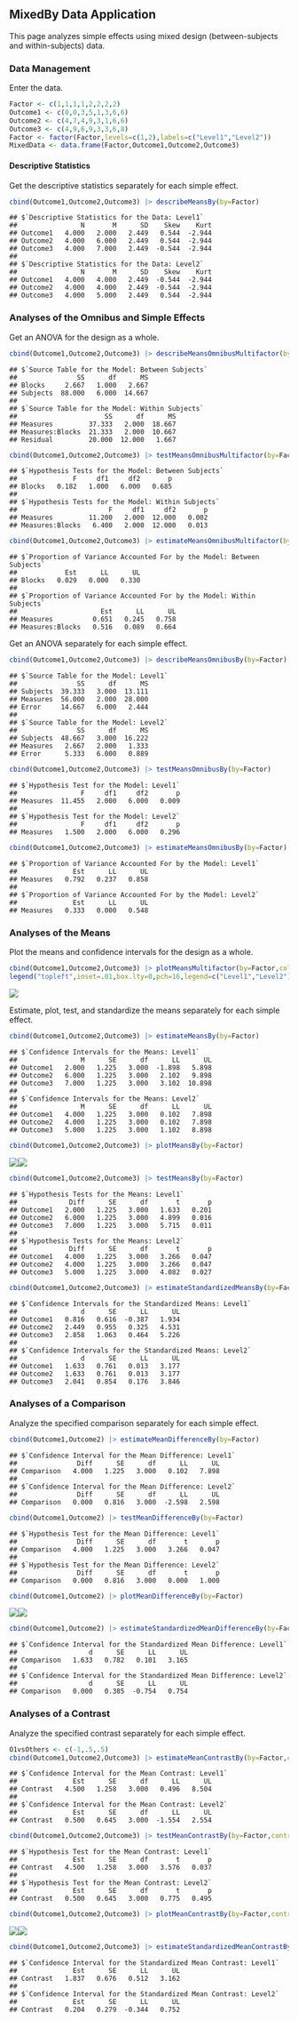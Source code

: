 ## MixedBy Data Application

This page analyzes simple effects using mixed design (between-subjects and within-subjects) data.

### Data Management

Enter the data.

```r
Factor <- c(1,1,1,1,2,2,2,2)
Outcome1 <- c(0,0,3,5,1,3,6,6)
Outcome2 <- c(4,7,4,9,3,1,6,6)
Outcome3 <- c(4,9,6,9,3,3,6,8)
Factor <- factor(Factor,levels=c(1,2),labels=c("Level1","Level2"))
MixedData <- data.frame(Factor,Outcome1,Outcome2,Outcome3)
```

#### Descriptive Statistics

Get the descriptive statistics separately for each simple effect.

```r
cbind(Outcome1,Outcome2,Outcome3) |> describeMeansBy(by=Factor)
```

```
## $`Descriptive Statistics for the Data: Level1`
##                N       M      SD    Skew    Kurt
## Outcome1   4.000   2.000   2.449   0.544  -2.944
## Outcome2   4.000   6.000   2.449   0.544  -2.944
## Outcome3   4.000   7.000   2.449  -0.544  -2.944
## 
## $`Descriptive Statistics for the Data: Level2`
##                N       M      SD    Skew    Kurt
## Outcome1   4.000   4.000   2.449  -0.544  -2.944
## Outcome2   4.000   4.000   2.449  -0.544  -2.944
## Outcome3   4.000   5.000   2.449   0.544  -2.944
```

### Analyses of the Omnibus and Simple Effects

Get an ANOVA for the design as a whole.

```r
cbind(Outcome1,Outcome2,Outcome3) |> describeMeansOmnibusMultifactor(by=Factor)
```

```
## $`Source Table for the Model: Between Subjects`
##               SS      df      MS
## Blocks     2.667   1.000   2.667
## Subjects  88.000   6.000  14.667
## 
## $`Source Table for the Model: Within Subjects`
##                      SS      df      MS
## Measures         37.333   2.000  18.667
## Measures:Blocks  21.333   2.000  10.667
## Residual         20.000  12.000   1.667
```

```r
cbind(Outcome1,Outcome2,Outcome3) |> testMeansOmnibusMultifactor(by=Factor)
```

```
## $`Hypothesis Tests for the Model: Between Subjects`
##              F     df1     df2       p
## Blocks   0.182   1.000   6.000   0.685
## 
## $`Hypothesis Tests for the Model: Within Subjects`
##                       F     df1     df2       p
## Measures         11.200   2.000  12.000   0.002
## Measures:Blocks   6.400   2.000  12.000   0.013
```

```r
cbind(Outcome1,Outcome2,Outcome3) |> estimateMeansOmnibusMultifactor(by=Factor)
```

```
## $`Proportion of Variance Accounted For by the Model: Between Subjects`
##            Est      LL      UL
## Blocks   0.029   0.000   0.330
## 
## $`Proportion of Variance Accounted For by the Model: Within Subjects`
##                     Est      LL      UL
## Measures          0.651   0.245   0.758
## Measures:Blocks   0.516   0.089   0.664
```

Get an ANOVA separately for each simple effect.

```r
cbind(Outcome1,Outcome2,Outcome3) |> describeMeansOmnibusBy(by=Factor)
```

```
## $`Source Table for the Model: Level1`
##               SS      df      MS
## Subjects  39.333   3.000  13.111
## Measures  56.000   2.000  28.000
## Error     14.667   6.000   2.444
## 
## $`Source Table for the Model: Level2`
##               SS      df      MS
## Subjects  48.667   3.000  16.222
## Measures   2.667   2.000   1.333
## Error      5.333   6.000   0.889
```

```r
cbind(Outcome1,Outcome2,Outcome3) |> testMeansOmnibusBy(by=Factor)
```

```
## $`Hypothesis Test for the Model: Level1`
##                F     df1     df2       p
## Measures  11.455   2.000   6.000   0.009
## 
## $`Hypothesis Test for the Model: Level2`
##                F     df1     df2       p
## Measures   1.500   2.000   6.000   0.296
```

```r
cbind(Outcome1,Outcome2,Outcome3) |> estimateMeansOmnibusBy(by=Factor)
```

```
## $`Proportion of Variance Accounted For by the Model: Level1`
##              Est      LL      UL
## Measures   0.792   0.237   0.858
## 
## $`Proportion of Variance Accounted For by the Model: Level2`
##              Est      LL      UL
## Measures   0.333   0.000   0.548
```

### Analyses of the Means

Plot the means and confidence intervals for the design as a whole.

```r
cbind(Outcome1,Outcome2,Outcome3) |> plotMeansMultifactor(by=Factor,col=c("black","gray60"))
legend("topleft",inset=.01,box.lty=0,pch=16,legend=c("Level1","Level2"),col=c("black","gray60"))
```

![](figures/MixedBy-Multifactor-1.png)<!-- -->

Estimate, plot, test, and standardize the means separately for each simple effect.

```r
cbind(Outcome1,Outcome2,Outcome3) |> estimateMeansBy(by=Factor)
```

```
## $`Confidence Intervals for the Means: Level1`
##                M      SE      df      LL      UL
## Outcome1   2.000   1.225   3.000  -1.898   5.898
## Outcome2   6.000   1.225   3.000   2.102   9.898
## Outcome3   7.000   1.225   3.000   3.102  10.898
## 
## $`Confidence Intervals for the Means: Level2`
##                M      SE      df      LL      UL
## Outcome1   4.000   1.225   3.000   0.102   7.898
## Outcome2   4.000   1.225   3.000   0.102   7.898
## Outcome3   5.000   1.225   3.000   1.102   8.898
```

```r
cbind(Outcome1,Outcome2,Outcome3) |> plotMeansBy(by=Factor)
```

![](figures/MixedBy-Means-1.png)<!-- -->![](figures/MixedBy-Means-2.png)<!-- -->

```r
cbind(Outcome1,Outcome2,Outcome3) |> testMeansBy(by=Factor)
```

```
## $`Hypothesis Tests for the Means: Level1`
##             Diff      SE      df       t       p
## Outcome1   2.000   1.225   3.000   1.633   0.201
## Outcome2   6.000   1.225   3.000   4.899   0.016
## Outcome3   7.000   1.225   3.000   5.715   0.011
## 
## $`Hypothesis Tests for the Means: Level2`
##             Diff      SE      df       t       p
## Outcome1   4.000   1.225   3.000   3.266   0.047
## Outcome2   4.000   1.225   3.000   3.266   0.047
## Outcome3   5.000   1.225   3.000   4.082   0.027
```

```r
cbind(Outcome1,Outcome2,Outcome3) |> estimateStandardizedMeansBy(by=Factor)
```

```
## $`Confidence Intervals for the Standardized Means: Level1`
##                d      SE      LL      UL
## Outcome1   0.816   0.616  -0.387   1.934
## Outcome2   2.449   0.955   0.325   4.531
## Outcome3   2.858   1.063   0.464   5.226
## 
## $`Confidence Intervals for the Standardized Means: Level2`
##                d      SE      LL      UL
## Outcome1   1.633   0.761   0.013   3.177
## Outcome2   1.633   0.761   0.013   3.177
## Outcome3   2.041   0.854   0.176   3.846
```

### Analyses of a Comparison

Analyze the specified comparison separately for each simple effect.

```r
cbind(Outcome1,Outcome2) |> estimateMeanDifferenceBy(by=Factor)
```

```
## $`Confidence Interval for the Mean Difference: Level1`
##               Diff      SE      df      LL      UL
## Comparison   4.000   1.225   3.000   0.102   7.898
## 
## $`Confidence Interval for the Mean Difference: Level2`
##               Diff      SE      df      LL      UL
## Comparison   0.000   0.816   3.000  -2.598   2.598
```

```r
cbind(Outcome1,Outcome2) |> testMeanDifferenceBy(by=Factor)
```

```
## $`Hypothesis Test for the Mean Difference: Level1`
##               Diff      SE      df       t       p
## Comparison   4.000   1.225   3.000   3.266   0.047
## 
## $`Hypothesis Test for the Mean Difference: Level2`
##               Diff      SE      df       t       p
## Comparison   0.000   0.816   3.000   0.000   1.000
```

```r
cbind(Outcome1,Outcome2) |> plotMeanDifferenceBy(by=Factor)
```

![](figures/MixedBy-Comparison-1.png)<!-- -->![](figures/MixedBy-Comparison-2.png)<!-- -->

```r
cbind(Outcome1,Outcome2) |> estimateStandardizedMeanDifferenceBy(by=Factor)
```

```
## $`Confidence Interval for the Standardized Mean Difference: Level1`
##                  d      SE      LL      UL
## Comparison   1.633   0.782   0.101   3.165
## 
## $`Confidence Interval for the Standardized Mean Difference: Level2`
##                  d      SE      LL      UL
## Comparison   0.000   0.385  -0.754   0.754
```

### Analyses of a Contrast

Analyze the specified contrast separately for each simple effect.

```r
O1vsOthers <- c(-1,.5,.5)
cbind(Outcome1,Outcome2,Outcome3) |> estimateMeanContrastBy(by=Factor,contrast=O1vsOthers)
```

```
## $`Confidence Interval for the Mean Contrast: Level1`
##              Est      SE      df      LL      UL
## Contrast   4.500   1.258   3.000   0.496   8.504
## 
## $`Confidence Interval for the Mean Contrast: Level2`
##              Est      SE      df      LL      UL
## Contrast   0.500   0.645   3.000  -1.554   2.554
```

```r
cbind(Outcome1,Outcome2,Outcome3) |> testMeanContrastBy(by=Factor,contrast=O1vsOthers)
```

```
## $`Hypothesis Test for the Mean Contrast: Level1`
##              Est      SE      df       t       p
## Contrast   4.500   1.258   3.000   3.576   0.037
## 
## $`Hypothesis Test for the Mean Contrast: Level2`
##              Est      SE      df       t       p
## Contrast   0.500   0.645   3.000   0.775   0.495
```

```r
cbind(Outcome1,Outcome2,Outcome3) |> plotMeanContrastBy(by=Factor,contrast=O1vsOthers)
```

![](figures/MixedBy-Contrast-1.png)<!-- -->![](figures/MixedBy-Contrast-2.png)<!-- -->

```r
cbind(Outcome1,Outcome2,Outcome3) |> estimateStandardizedMeanContrastBy(by=Factor,contrast=O1vsOthers)
```

```
## $`Confidence Interval for the Standardized Mean Contrast: Level1`
##              Est      SE      LL      UL
## Contrast   1.837   0.676   0.512   3.162
## 
## $`Confidence Interval for the Standardized Mean Contrast: Level2`
##              Est      SE      LL      UL
## Contrast   0.204   0.279  -0.344   0.752
```
